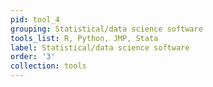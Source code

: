 ```yaml
---
pid: tool_4
grouping: Statistical/data science software
tools_list: R, Python, JMP, Stata
label: Statistical/data science software
order: '3'
collection: tools
---
```

